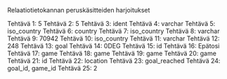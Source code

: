Relaatiotietokannan peruskäsitteiden harjoitukset

Tehtävä 1: 5
Tehtävä 2: 5
Tehtävä 3: ident
Tehtävä 4: varchar
Tehtävä 5: iso_country
Tehtävä 6: country
Tehtävä 7: iso_country
Tehtävä 8: varchar
Tehtävä 9: 70942
Tehtävä 10: iso_country
Tehtävä 11: varchar
Tehtävä 12: 248
Tehtävä 13: goal
Tehtävä 14: 0DEG
Tehtävä 15: id
Tehtävä 16: Epätosi
Tehtävä 17: game
Tehtävä 18: game
Tehtävä 19: game
Tehtävä 20: game
Tehtävä 21: id
Tehtävä 22: location
Tehtävä 23: goal_reached
Tehtävä 24:  goal_id, game_id
Tehtävä 25: 2
